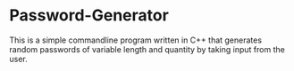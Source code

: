 # Password-Generator
This is a simple commandline program written in C++ that generates random passwords of variable length and quantity by taking input from the user.
